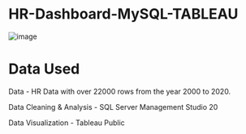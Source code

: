 # HR-Dashboard-MySQL-TABLEAU
![image](https://github.com/CherradMouna/hr_employee_distribution_project/assets/32856980/7ab71759-b4e3-47a1-a4e5-810b235c2997)
# Data Used
Data - HR Data with over 22000 rows from the year 2000 to 2020.

Data Cleaning & Analysis - SQL Server Management Studio 20

Data Visualization - Tableau Public

